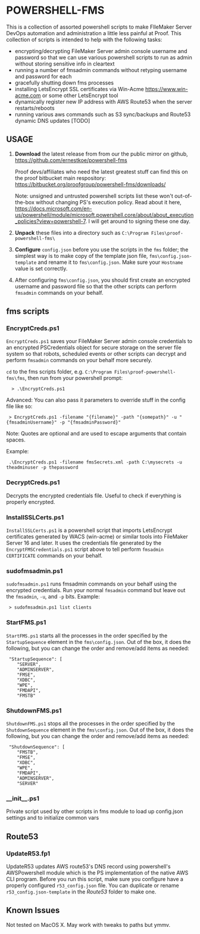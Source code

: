 # POWERSHELL-FMS #

This is a collection of assorted powershell scripts to make FIleMaker Server DevOps automation and administration a little less painful at Proof. This collection of scripts is intended to help with the following tasks:

* encrypting/decrypting FileMaker Server admin console username and password so that we can use various powershell scripts to run as admin without storing sensitive info in cleartext
* running a number of fmsadmin commands without retyping username and password for each
* gracefully shutting down fms processes
* installing LetsEncrypt SSL certificates via Win-Acme <https://www.win-acme.com> or some other LetsEncrypt tool
* dynamically register new IP address with AWS Route53 when the server restarts/reboots
* running various aws commands such as S3 sync/backups and Route53 dynamic DNS updates [TODO]
  
## USAGE ##

1. **Download** the latest release from from our the public mirror on github, <https://github.com/ernestkoe/powershell-fms>
   
   Proof devs/affiliates who need the latest greatest stuff can find this on the proof bitbucket main respository: <https://bitbucket.org/proofgroup/powershell-fms/downloads/>

   Note: unsigned and untrusted powershell scripts list these won't out-of-the-box without changing PS's execution policy. Read about it here, <https://docs.microsoft.com/en-us/powershell/module/microsoft.powershell.core/about/about_execution_policies?view=powershell-7>. I will get around to signing these one day.

2. **Unpack** these files into a directory such as `C:\Program Files\proof-powershell-fms\`

3. **Configure** `config.json` before you use the scripts in the `fms` folder; the simplest way is to make copy of the template json file, `fms\config.json-template` and rename it to `fms\config.json`. Make sure your `Hostname` value is set correctly.

4. After configuring `fms\config.json`, you should first create an encrypted username and password file so that the other scripts can perform `fmsadmin` commands on your behalf.

## fms scripts ##

### EncryptCreds.ps1 ###

`EncryptCreds.ps1` saves your FileMaker Server admin console credentials to an encrypted PSCredentials object for secure storage on the server file system so that robots, scheduled events or other scripts can decrypt and perform `fmsadmin` commands on your behalf more securely.

`cd` to the fms scripts folder, e.g. `C:\Program Files\proof-powershell-fms\fms`, then run from your powershell prompt:
 

      > .\EncryptCreds.ps1

Advanced: You can also pass it parameters to override stuff in the config file like so:

     > EncryptCreds.ps1 -filename "{filename}" -path "{somepath}" -u "{fmsadminUsername}" -p "{fmsadminPassword}"

Note: Quotes are optional and are used to escape arguments that contain spaces.

Example:
  
     .\EncryptCreds.ps1 -filename fmsSecrets.xml -path C:\mysecrets -u theadminuser -p thepassword

### DecryptCreds.ps1 ###

Decrypts the encrypted credentials file. Useful to check if everything is properly encrypted.

### InstallSSLCerts.ps1 ###

`InstallSSLCerts.ps1` is a powershell script that imports LetsEncrypt certificates generated by WACS (win-acme) or similar tools into FileMaker Server 16 and later. It uses the credentials file generated by the `EncryptFMSCredentials.ps1` script above to tell perform `fmsadmin` `CERTIFICATE` commands on your behalf.

### sudofmsadmin.ps1 ###

`sudofmsadmin.ps1` runs fmsadmin commands on your behalf using the encrypted credentials. Run your normal `fmsadmin` command but leave out the `fmsadmin`, `-u`, and `-p` bits. Example:

     > sudofmsadmin.ps1 list clients

### StartFMS.ps1 ###

`StartFMS.ps1` starts all the processes in the order specified by the `StartupSequence` element in the `fms\config.json`. Out of the box, it does the following, but you can change the order and remove/add items as needed:

     "StartupSequence": [
        "SERVER",
        "ADMINSERVER",
        "FMSE",
        "XDBC",
        "WPE",
        "FMDAPI",
        "FMSTB"

        
### ShutdownFMS.ps1 ###

`ShutdownFMS.ps1` stops all the processes in the order specified by the `ShutdownSequence` element in the `fms\config.json`. Out of the box, it does the following, but you can change the order and remove/add items as needed:

     "ShutdownSequence": [
        "FMSTB",
        "FMSE",
        "XDBC",
        "WPE",
        "FMDAPI",
        "ADMINSERVER",
        "SERVER"


### \_\_init\_\_.ps1 ###
Private script used by other scripts in fms module to load up config.json settings and to initialize common vars

## Route53 ##

### UpdateR53.fp1 ###
UpdateR53 updates AWS route53's DNS record using powershell's AWSPowershell module which is the PS implementation of the native AWS CLI program. Before you run this script, make sure you configure have a properly configured `r53_config.json` file. You can duplicate or rename `r53_config.json-template` in the *Route53* folder to make one.

## Known Issues ##

Not tested on MacOS X. May work with tweaks to paths but ymmv.
